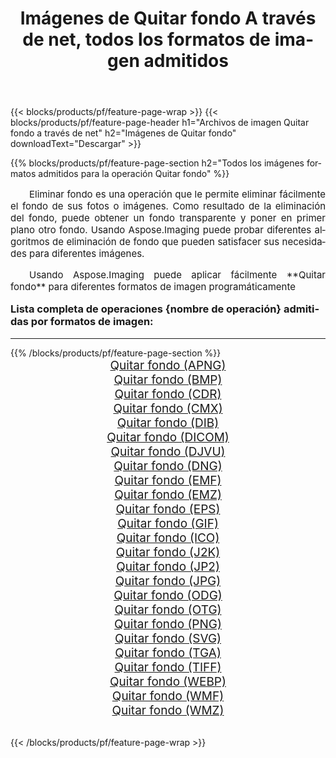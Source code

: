 ﻿---
title: Imágenes de Quitar fondo A través de net, todos los formatos de imagen admitidos 
weight: 3920
url: /es/net/remove-background/ 
lang: es
langdirlevel: 2
locales: zh-hans,ja,it,ru,de,es,fr,nl,id,lt,pl,pt,vi,tr,ko,zh-hant,ar,hi,th,sv,cs,uk,he
description: Usando Aspose.Imaging puede fácilmente Quitar fondo imágenes a través de net
---

{{< blocks/products/pf/feature-page-wrap >}}
{{< blocks/products/pf/feature-page-header h1="Archivos de imagen Quitar fondo a través de net" h2="Imágenes de Quitar fondo" downloadText="Descargar" >}}


{{% blocks/products/pf/feature-page-section  h2="Todos los imágenes formatos admitidos para la operación Quitar fondo" %}}
<p align="justify" style="text-indent:2em;font-size:15px;">
Eliminar fondo es una operación que le permite eliminar fácilmente el fondo de sus fotos o imágenes. Como resultado de la eliminación del fondo, puede obtener un fondo transparente y poner en primer plano otro fondo. Usando Aspose.Imaging puede probar diferentes algoritmos de eliminación de fondo que pueden satisfacer sus necesidades para diferentes imágenes.
</p>
<p align="justify" style="text-indent:2em;font-size:15px;">
Usando Aspose.Imaging puede aplicar fácilmente **Quitar fondo** para diferentes formatos de imagen programáticamente
</p>
<h3 style="margin-top:16px;">
Lista completa de operaciones {nombre de operación} admitidas por formatos de imagen:
</h3>
<hr/>
{{% /blocks/products/pf/feature-page-section %}}
<div class="container-fluid productfamilypage bg-gray">
    <div class="convertypes bg-gray agp-content section">
        <div class="container">
		<div class="row other-converters" style="gap: 10px;font-size: 19px;text-align:center;">
		    <div class='col-md-3 other-converter remove-lp remove-rp'><a href="/imaging/es/net/remove-background/apng/" style="padding:15px;">Quitar fondo (APNG)</a></div><div class='col-md-3 other-converter remove-lp remove-rp'><a href="/imaging/es/net/remove-background/bmp/" style="padding:15px;">Quitar fondo (BMP)</a></div><div class='col-md-3 other-converter remove-lp remove-rp'><a href="/imaging/es/net/remove-background/cdr/" style="padding:15px;">Quitar fondo (CDR)</a></div><div class='col-md-3 other-converter remove-lp remove-rp'><a href="/imaging/es/net/remove-background/cmx/" style="padding:15px;">Quitar fondo (CMX)</a></div><div class='col-md-3 other-converter remove-lp remove-rp'><a href="/imaging/es/net/remove-background/dib/" style="padding:15px;">Quitar fondo (DIB)</a></div><div class='col-md-3 other-converter remove-lp remove-rp'><a href="/imaging/es/net/remove-background/dicom/" style="padding:15px;">Quitar fondo (DICOM)</a></div><div class='col-md-3 other-converter remove-lp remove-rp'><a href="/imaging/es/net/remove-background/djvu/" style="padding:15px;">Quitar fondo (DJVU)</a></div><div class='col-md-3 other-converter remove-lp remove-rp'><a href="/imaging/es/net/remove-background/dng/" style="padding:15px;">Quitar fondo (DNG)</a></div><div class='col-md-3 other-converter remove-lp remove-rp'><a href="/imaging/es/net/remove-background/emf/" style="padding:15px;">Quitar fondo (EMF)</a></div><div class='col-md-3 other-converter remove-lp remove-rp'><a href="/imaging/es/net/remove-background/emz/" style="padding:15px;">Quitar fondo (EMZ)</a></div><div class='col-md-3 other-converter remove-lp remove-rp'><a href="/imaging/es/net/remove-background/eps/" style="padding:15px;">Quitar fondo (EPS)</a></div><div class='col-md-3 other-converter remove-lp remove-rp'><a href="/imaging/es/net/remove-background/gif/" style="padding:15px;">Quitar fondo (GIF)</a></div><div class='col-md-3 other-converter remove-lp remove-rp'><a href="/imaging/es/net/remove-background/ico/" style="padding:15px;">Quitar fondo (ICO)</a></div><div class='col-md-3 other-converter remove-lp remove-rp'><a href="/imaging/es/net/remove-background/j2k/" style="padding:15px;">Quitar fondo (J2K)</a></div><div class='col-md-3 other-converter remove-lp remove-rp'><a href="/imaging/es/net/remove-background/jp2/" style="padding:15px;">Quitar fondo (JP2)</a></div><div class='col-md-3 other-converter remove-lp remove-rp'><a href="/imaging/es/net/remove-background/jpg/" style="padding:15px;">Quitar fondo (JPG)</a></div><div class='col-md-3 other-converter remove-lp remove-rp'><a href="/imaging/es/net/remove-background/odg/" style="padding:15px;">Quitar fondo (ODG)</a></div><div class='col-md-3 other-converter remove-lp remove-rp'><a href="/imaging/es/net/remove-background/otg/" style="padding:15px;">Quitar fondo (OTG)</a></div><div class='col-md-3 other-converter remove-lp remove-rp'><a href="/imaging/es/net/remove-background/png/" style="padding:15px;">Quitar fondo (PNG)</a></div><div class='col-md-3 other-converter remove-lp remove-rp'><a href="/imaging/es/net/remove-background/svg/" style="padding:15px;">Quitar fondo (SVG)</a></div><div class='col-md-3 other-converter remove-lp remove-rp'><a href="/imaging/es/net/remove-background/tga/" style="padding:15px;">Quitar fondo (TGA)</a></div><div class='col-md-3 other-converter remove-lp remove-rp'><a href="/imaging/es/net/remove-background/tiff/" style="padding:15px;">Quitar fondo (TIFF)</a></div><div class='col-md-3 other-converter remove-lp remove-rp'><a href="/imaging/es/net/remove-background/webp/" style="padding:15px;">Quitar fondo (WEBP)</a></div><div class='col-md-3 other-converter remove-lp remove-rp'><a href="/imaging/es/net/remove-background/wmf/" style="padding:15px;">Quitar fondo (WMF)</a></div><div class='col-md-3 other-converter remove-lp remove-rp'><a href="/imaging/es/net/remove-background/wmz/" style="padding:15px;">Quitar fondo (WMZ)</a></div>
                </div>
        </div>
    </div>
</div>
<br/>

{{< /blocks/products/pf/feature-page-wrap >}}
